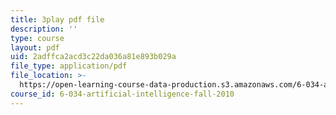 ```yaml
---
title: 3play pdf file
description: ''
type: course
layout: pdf
uid: 2adffca2acd3c22da036a81e893b029a
file_type: application/pdf
file_location: >-
  https://open-learning-course-data-production.s3.amazonaws.com/6-034-artificial-intelligence-fall-2010/2adffca2acd3c22da036a81e893b029a_VrMHA3yX_QI.pdf
course_id: 6-034-artificial-intelligence-fall-2010
---
```

